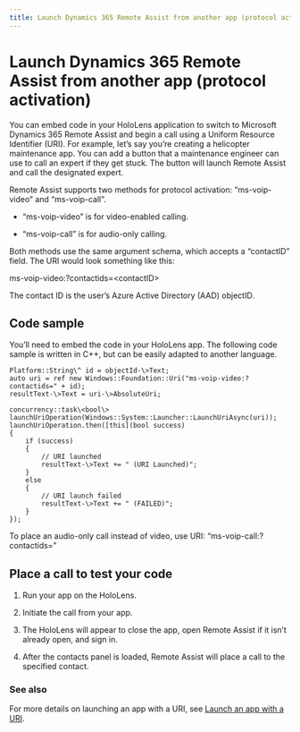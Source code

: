 ```yaml
---
title: Launch Dynamics 365 Remote Assist from another app (protocol activation)
---
```


# Launch Dynamics 365 Remote Assist from another app (protocol activation)

You can embed code in your HoloLens application to switch to Microsoft Dynamics
365 Remote Assist and begin a call using a Uniform Resource Identifier (URI).
For example, let’s say you’re creating a helicopter maintenance app. You can add
a button that a maintenance engineer can use to call an expert if they get
stuck. The button will launch Remote Assist and call the designated expert.

Remote Assist supports two methods for protocol activation: “ms-voip-video” and
“ms-voip-call”.

-   “ms-voip-video” is for video-enabled calling.

-   “ms-voip-call” is for audio-only calling.

Both methods use the same argument schema, which accepts a “contactID” field.
The URI would look something like this:

ms-voip-video:?contactids=\<contactID\>

The contact ID is the user’s Azure Active Directory (AAD) objectID.

## Code sample

You’ll need to embed the code in your HoloLens app. The following code sample is
written in C++, but can be easily adapted to another language.

```
Platform::String\^ id = objectId-\>Text;
auto uri = ref new Windows::Foundation::Uri("ms-voip-video:?contactids=" + id);
resultText-\>Text = uri-\>AbsoluteUri; 

concurrency::task\<bool\> launchUriOperation(Windows::System::Launcher::LaunchUriAsync(uri));
launchUriOperation.then([this](bool success)   
{         
    if (success)         
    {             
        // URI launched  
        resultText-\>Text += " (URI Launched)"; 
    } 
    else         
    {             
        // URI launch failed             
        resultText-\>Text += " (FAILED)";
    }     
});  
```

To place an audio-only call instead of video, use URI: “ms-voip-call:?contactids=”

## Place a call to test your code

1.  Run your app on the HoloLens.

2.  Initiate the call from your app.

3.  The HoloLens will appear to close the app, open Remote Assist if it isn’t
    already open, and sign in.

4.  After the contacts panel is loaded, Remote Assist will place a call to the
    specified contact.

### See also

For more details on launching an app with a URI, see [Launch an app with a URI](<https://docs.microsoft.com/en-us/windows/uwp/launch-resume/launch-app-with-uri>).

